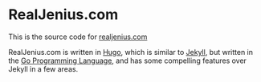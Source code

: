 # RealJenius.com

This is the source code for [realjenius.com](http://realjenius.com)

RealJenius.com is written in [Hugo](http://gohugo.io), which is similar to [Jekyll](http://jekyllrb.com), but written in the [Go Programming Language](http://golang.org), and has some compelling features over Jekyll in a few areas.
